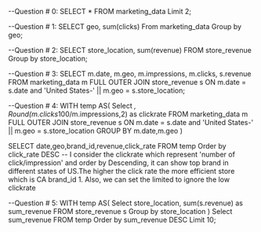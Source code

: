 --Question # 0:
SELECT * FROM marketing_data Limit 2;​

--Question # 1:
SELECT geo, sum(clicks)
From marketing_data
Group by geo;

--Question # 2:
SELECT store_location, sum(revenue)
FROM store_revenue 
Group by store_location;

--Question # 3:
SELECT m.date,  m.geo, m.impressions, m.clicks, s.revenue
FROM marketing_data m  FULL OUTER JOIN store_revenue s  ON m.date = s.date and 'United States-' || m.geo = s.store_location;

--Question # 4:
WITH temp AS(
    Select *, Round(m.clicks*100/m.impressions,2) as clickrate
    FROM marketing_data m FULL OUTER JOIN store_revenue s ON m.date = s.date and 'United States-' || m.geo = s.store_location
    GROUP BY m.date,m.geo
)

SELECT date,geo,brand_id,revenue,click_rate
FROM temp
Order by click_rate DESC
-- I consider the clickrate which represent 'number of click/impression' and order by Descending, it can show top brand in different states of US.The higher the click rate the more efficient store which is CA brand_id 1. Also, we can set the limited to ignore the low clickrate

--Question # 5:
WITH temp AS(
    Select store_location, sum(s.revenue) as sum_revenue
    FROM store_revenue s 
    Group by store_location
)
Select sum_revenue
FROM temp
Order by sum_revenue DESC
Limit 10;
